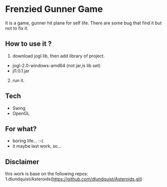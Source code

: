 # Frenzied Gunner Game
It is a game, gunner hit plane for self life.
There are some bug that find it but not to fix it.

## How to use it ?
1. download jogl lib, then add library of project.
  - jogl-2.0-windows-amd64 (not jar,is lib set)
  - jl1.0.1.jar
2. run it.

## Tech
- Swing
- OpenGL

## For what?
- boring life... :-(
- it maybe last work, so...

## Disclaimer
this work is base on the following repos:
1.dlundquist/Asteroids(https://github.com/dlundquist/Asteroids.git)
